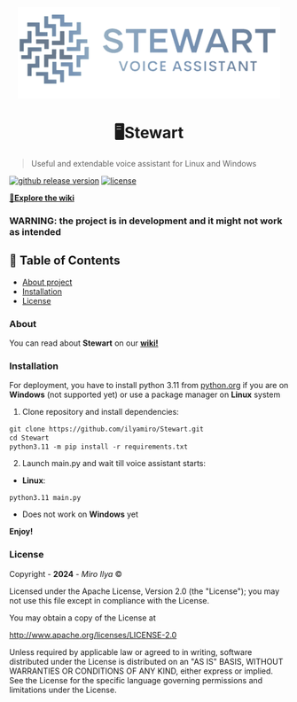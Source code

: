 <br>
<div align="center">
    <img src="stewart_logo.png" alt="Logo" width="" height="165">
    <h1>🖥️Stewart</h1>
</div>

> Useful and extendable voice assistant for Linux and Windows

[![github release version](https://img.shields.io/github/v/release/ilyamiro/Stewart.svg)](https://github.com/ilyamiro/Stewart/releases/latest) [![license](https://img.shields.io/github/license/ilyamiro/Stewart.svg)](https://github.com/ilyamiro/Stewart/master/LICENSE)

<a id="link-wiki" href="https://github.com/ilyamiro/Stewart/wiki"><strong>📘Explore the wiki</strong></a>
<h3> WARNING: the project is in development and it might not work as intended</h3>


## 🚩 Table of Contents

- [About project](#About)
- [Installation](#installation)
- [License](#license)


### About

You can read about **Stewart** on our <a href="https://github.com/ilyamiro/Stewart/wiki">**wiki!**</a>

### Installation

For deployment, you have to install python 3.11 from <a href="https://www.python.org/downloads/release/python-3116/">python.org</a> 
if you are on **Windows** (not supported yet) or use a package manager on **Linux** system

1. Clone repository and install dependencies:
  ```commandline
  git clone https://github.com/ilyamiro/Stewart.git
  cd Stewart
  python3.11 -m pip install -r requirements.txt
  ```
2. Launch main.py and wait till voice assistant starts:<br>
- **Linux**:
```commandline
python3.11 main.py
```

- Does not work on **Windows** yet

<strong>Enjoy!</strong>


### License


Copyright - **2024** -  <i>Miro Ilya</i> ©

Licensed under the Apache License, Version 2.0 (the "License");
you may not use this file except in compliance with the License.

You may obtain a copy of the License at

   http://www.apache.org/licenses/LICENSE-2.0

Unless required by applicable law or agreed to in writing,
software distributed under the License is distributed on an "AS IS" BASIS, WITHOUT WARRANTIES OR CONDITIONS OF ANY KIND, either express or implied.
See the License for the specific language governing permissions and limitations under the License.